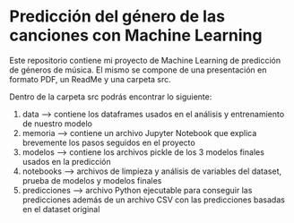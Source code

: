 # Predicción del género de las canciones con Machine Learning

Este repositorio contiene mi proyecto de Machine Learning de predicción de géneros de música. El mismo se compone de una presentación en formato PDF, un ReadMe y una carpeta src.

Dentro de la carpeta src podrás encontrar lo siguiente:

1. data --> contiene los dataframes usados en el análisis y entrenamiento de nuestro modelo
2. memoria --> contiene un archivo Jupyter Notebook que explica brevemente los pasos seguidos en el proyecto
3. modelos --> contiene los archivos pickle de los 3 modelos finales usados en la predicción
4. notebooks --> archivos de limpieza y análisis de variables del dataset, prueba de modelos y modelos finales
5. predicciones --> archivo Python ejecutable para conseguir las predicciones además de un archivo CSV con las predicciones basadas en el dataset original
